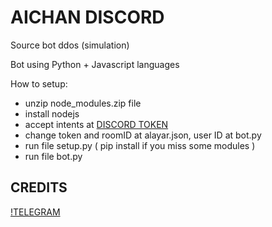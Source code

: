 # AICHAN DISCORD
Source bot ddos (simulation)

Bot using Python + Javascript languages


How to setup:
+ unzip node_modules.zip file
+ install nodejs 
+ accept intents at [DISCORD TOKEN](https://discord.com/developers/applications/)
+ change token and roomID at alayar.json, user ID at bot.py
+ run file setup.py ( pip install if you miss some modules )
+ run file bot.py

## CREDITS
[!TELEGRAM](https://web.telegram.org/katavnn)
